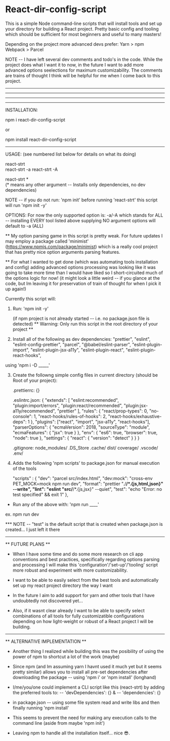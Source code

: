 # React-dir-config-script

This is a simple Node command-line scripts that will install tools and set up your directory for building a React project. Pretty basic config and tooling which should be sufficient for most beginners and useful to many masters! 

Depending on the project more advanced devs prefer:
    Yarn > npm
    Webpack > Parcel

NOTE -- I have left several dev comments and todo's in the code. 
        While the project does what I want it to now, in the future I want to add more advanced options seelections for maximum customizability. The comments are trains of thought I think will be helpful for me when I come back to this project.

-------------------------------------------------------------------------------------------------------
-----------------------------------------------------------
-----------------------
-----------------------

INSTALLATION: 

npm i react-dir-config-script

or

npm install react-dir-config-script

-----------------------

USAGE: 
(see numbered list below for details on what its doing)

react-strt         
react-strt -a
react-strt -A

react-strt *  
(* means any other argument -- Installs only dependencies, no dev dependencies)

NOTE -- if you do not run: 'npm init' before running 'react-strt' this script will run 'npm init -y'

OPTIONS:
For now the only supported option is:
-a/-A
which stands for ALL -- installing EVERY tool listed above 
supplying NO argument options will default to -a (ALL)

** My option parsing game in this script is pretty weak. For future updates I may employ a package called 'minimist' (https://www.npmjs.com/package/minimist) which is a really cool project that has pretty nice option arguments parsing features.

** For what I wanted to get done (which was automating tools installation and config) adding advanced options processing was looking like it was going to take more time than I would have liked so I short-circuited much of the options logic for now! (it might look a little weird -- if you glance at the code, but Im leaving it for preservation of train of thought for when I pick it up again!)

Currently this script will:
1. Run: 'npm init -y' 
   
   (if npm project is not already started -- i.e. no package.json file is detected)
   ** Warning: Only run this script in the root directory of your project **

2. Install all of the following as dev dependencies: 
"prettier",
"eslint",
"eslint-config-prettier",
"parcel",
"@babel/eslint-parser",
"eslint-plugin-import",
"eslint-plugin-jsx-a11y",
"eslint-plugin-react",
"eslint-plugin-react-hooks",

using 'npm i -D _____'

3. Create the followng simple config files in current directory (should be Root of your project):
    
    .prettierrc: {}

    .eslintrc.json: 
{
"extends": [
    "eslint:recommended",
    "plugin:import/errors",
    "plugin:react/recommended",
    "plugin:jsx-a11y/recommended",
    "prettier"
],
"rules": {
    "react/prop-types": 0,
    "no-console": 1,
    "react-hooks/rules-of-hooks": 2,
    "react-hooks/exhaustive-deps": 1
},
"plugins": ["react", "import", "jsx-a11y", "react-hooks"],
"parserOptions": {
    "ecmaVersion": 2018,
    "sourceType": "module",
    "ecmaFeatures": {
    "jsx": true
    }
},
"env": {
    "es6": true,
    "browser": true,
    "node": true
},
"settings": {
    "react": {
    "version": "detect"
        }
    }
}

    .gitignore: 
node_modules/
.DS_Store
.cache/
dist/
coverage/
.vscode/
.env/

4. Adds the following 'npm scripts' to package.json for manual execution of the tools

    "scripts" : 
{
"dev": "parcel src/index.html",
"dev:mock": "cross-env PET_MOCK=mock npm run dev",
"format": "prettier \"./**/*.{js,html,json}\" --write",
"lint": "eslint \"src/**/*.{js,jsx}\" --quiet",
"test": "echo \"Error: no test specified\" && exit 1"
},

- Run any of the above with:
'npm run ____'

ex. 
npm run dev

*** NOTE -- "test" is the default script that is created when package.json is created... I just left it there

-----------------------

** FUTURE PLANS **

- When I have some time and do some more research on cli app conventions and best practices, specifically regarding options parsing and processing I will make this 'configuration'/'set-up'/'tooling' script more robust and experiment with more customizability. 

- I want to be able to easily select from the best tools and automatically set up my react project directory the way I want

- In the future I aim to add support for yarn and other tools that I have undoubtedly not discovered yet...

- Also, if it wasnt clear already I want to be able to specify select combinations of all tools for fully customizatible configurations depending on how light-weight or robust of a React project I will be building.

---------------------------------

** ALTERNATIVE IMPLEMENTATION ** 

- Another thing I realized while building this was the posibility of using the power of npm to shortcut a lot of the work (maybe)

- Since npm (and Im assuming yarn I havnt used it much yet but it seems pretty similar) allows you to install all pre-set dependencies after downloading the package -- using 'npm i' or 'npm install' (longhand)

- I/me/you/one could implement a CLI script like this (react-strt) by adding the preferred tools to:
-- 'devDependencies': {}
&
-- 'dependencies': {}

- in package.json -- using some file system read and write libs and then finally running 'npm install'

- This seems to prevent the need for making any execution calls to the command line 
(aside from maybe 'npm init')

- Leaving npm to handle all the installation itself... nice 😎.

